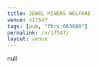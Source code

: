 ```yaml
---
title: JEWEL MINERS WELFARE
venue: v17547
tags: [pub, "fhrs:663686"]
permalink: /v/17547/
layout: venue
---
```

null